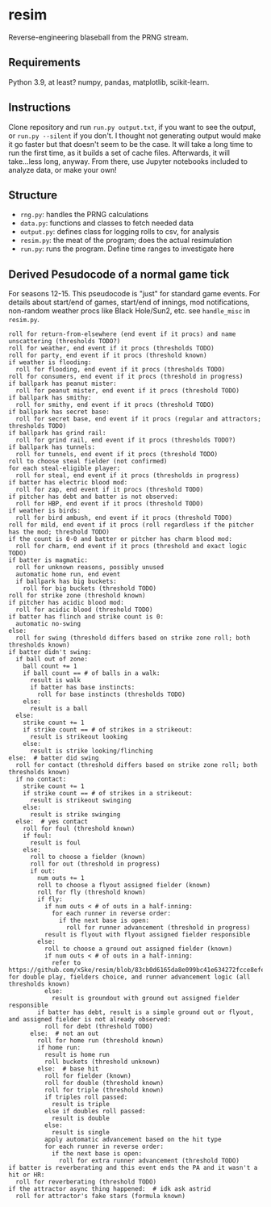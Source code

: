 # resim
Reverse-engineering blaseball from the PRNG stream.

## Requirements
Python 3.9, at least? numpy, pandas, matplotlib, scikit-learn. 

## Instructions
Clone repository and run `run.py output.txt`, if you want to see the output, or `run.py --silent` if you don't. I thought not generating output would make it go faster but that doesn't seem to be the case. It will take a long time to run the first time, as it builds a set of cache files. Afterwards, it will take...less long, anyway. From there, use Jupyter notebooks included to analyze data, or make your own!

## Structure
- `rng.py`: handles the PRNG calculations
- `data.py`: functions and classes to fetch needed data
- `output.py`: defines class for logging rolls to csv, for analysis
- `resim.py`: the meat of the program; does the actual resimulation
- `run.py`: runs the program. Define time ranges to investigate here

## Derived Pesudocode of a normal game tick

For seasons 12-15. This pseudocode is "just" for standard game events. For details about start/end of games, start/end of innings, mod notifications, non-random weather procs like Black Hole/Sun2, etc. see `handle_misc` in `resim.py`.

```
roll for return-from-elsewhere (end event if it procs) and name unscattering (thresholds TODO?)
roll for weather, end event if it procs (thresholds TODO)
roll for party, end event if it procs (threshold known)
if weather is flooding:
  roll for flooding, end event if it procs (thresholds TODO)
roll for consumers, end event if it procs (threshold in progress)
if ballpark has peanut mister:
  roll for peanut mister, end event if it procs (threshold TODO)
if ballpark has smithy:
  roll for smithy, end event if it procs (threshold TODO)
if ballpark has secret base:
  roll for secret base, end event if it procs (regular and attractors; thresholds TODO)
if ballpark has grind rail:
  roll for grind rail, end event if it procs (thresholds TODO?)
if ballpark has tunnels:
  roll for tunnels, end event if it procs (threshold TODO)
roll to choose steal fielder (not confirmed)
for each steal-eligible player:
  roll for steal, end event if it procs (thresholds in progress)
if batter has electric blood mod:
  roll for zap, end event if it procs (threshold TODO)
if pitcher has debt and batter is not observed:
  roll for HBP, end event if it procs (threshold TODO)
if weather is birds:
  roll for bird ambush, end event if it procs (threshold TODO)
roll for mild, end event if it procs (roll regardless if the pitcher has the mod; threshold TODO)
if the count is 0-0 and batter or pitcher has charm blood mod:
  roll for charm, end event if it procs (threshold and exact logic TODO)
if batter is magmatic:
  roll for unknown reasons, possibly unused
  automatic home run, end event
  if ballpark has big buckets:
    roll for big buckets (threshold TODO)
roll for strike zone (threshold known)
if pitcher has acidic blood mod:
  roll for acidic blood (threshold TODO)
if batter has flinch and strike count is 0:
  automatic no-swing
else:
  roll for swing (threshold differs based on strike zone roll; both thresholds known)
if batter didn't swing:
  if ball out of zone:
    ball count += 1
    if ball count == # of balls in a walk:
      result is walk
      if batter has base instincts:
        roll for base instincts (thresholds TODO)
    else:
      result is a ball
  else:
    strike count += 1
    if strike count == # of strikes in a strikeout:
      result is strikeout looking
    else:
      result is strike looking/flinching
else:  # batter did swing
  roll for contact (threshold differs based on strike zone roll; both thresholds known)
  if no contact:
    strike count += 1
    if strike count == # of strikes in a strikeout:
      result is strikeout swinging
    else:
      result is strike swinging
  else:  # yes contact
    roll for foul (threshold known)
    if foul:
      result is foul
    else:
      roll to choose a fielder (known)
      roll for out (threshold in progress)
      if out:
        num outs += 1
        roll to choose a flyout assigned fielder (known)
        roll for fly (threshold known)
        if fly:
          if num outs < # of outs in a half-inning:
            for each runner in reverse order:
              if the next base is open:
                roll for runner advancement (threshold in progress)
          result is flyout with flyout assigned fielder responsible
        else:
          roll to choose a ground out assigned fielder (known)
          if num outs < # of outs in a half-inning:
            refer to https://github.com/xSke/resim/blob/83cb0d6165da8e099bc41e634272fcce8efe55d8/resim.py#L871 for double play, fielders choice, and runner advancement logic (all thresholds known)
          else:
            result is groundout with ground out assigned fielder responsible
        if batter has debt, result is a simple ground out or flyout, and assigned fielder is not already observed:
          roll for debt (threshold TODO)
      else:  # not an out
        roll for home run (threshold known)
        if home run:
          result is home run
          roll buckets (threshold unknown)
        else:  # base hit
          roll for fielder (known)
          roll for double (threshold known)
          roll for triple (threshold known)
          if triples roll passed:
            result is triple
          else if doubles roll passed:
            result is double
          else:
            result is single
          apply automatic advancement based on the hit type
          for each runner in reverse order:
            if the next base is open:
              roll for extra runner advancement (threshold TODO)
if batter is reverberating and this event ends the PA and it wasn't a hit or HR:
  roll for reverberating (threshold TODO)
if the attractor async thing happened:  # idk ask astrid
  roll for attractor's fake stars (formula known)
```
